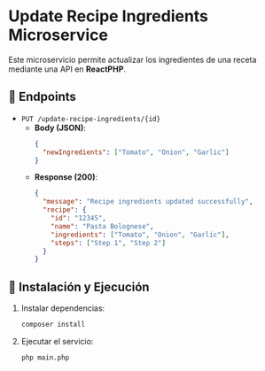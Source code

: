 # Update Recipe Ingredients Microservice
Este microservicio permite actualizar los ingredientes de una receta mediante una API en **ReactPHP**.

## 📌 Endpoints
- `PUT /update-recipe-ingredients/{id}`
  - **Body (JSON)**:
    ```json
    {
      "newIngredients": ["Tomato", "Onion", "Garlic"]
    }
    ```
  - **Response (200)**:
    ```json
    {
      "message": "Recipe ingredients updated successfully",
      "recipe": {
        "id": "12345",
        "name": "Pasta Bolognese",
        "ingredients": ["Tomato", "Onion", "Garlic"],
        "steps": ["Step 1", "Step 2"]
      }
    }
    ```

## 🚀 Instalación y Ejecución
1. Instalar dependencias:
   ```sh
   composer install
2. Ejecutar el servicio:
    ```sh
    php main.php